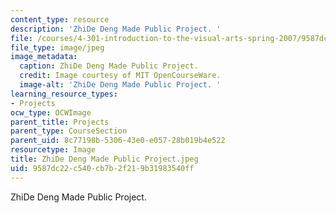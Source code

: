 ```yaml
---
content_type: resource
description: 'ZhiDe Deng Made Public Project. '
file: /courses/4-301-introduction-to-the-visual-arts-spring-2007/9587dc22c540cb7b2f219b31983540ff_ZhiDeDengMadePublicProject.jpeg
file_type: image/jpeg
image_metadata:
  caption: ZhiDe Deng Made Public Project.
  credit: Image courtesy of MIT OpenCourseWare.
  image-alt: 'ZhiDe Deng Made Public Project. '
learning_resource_types:
- Projects
ocw_type: OCWImage
parent_title: Projects
parent_type: CourseSection
parent_uid: 8c77198b-5306-43e0-e057-28b019b4e522
resourcetype: Image
title: ZhiDe Deng Made Public Project.jpeg
uid: 9587dc22-c540-cb7b-2f21-9b31983540ff
---
```

ZhiDe Deng Made Public Project. 

